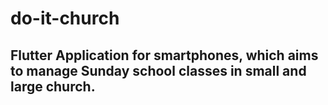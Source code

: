 # do-it-church
## Flutter Application for smartphones, which aims to manage Sunday school classes in small and large church.

